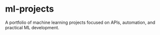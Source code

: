 # ml-projects
A portfolio of machine learning projects focused on APIs, automation, and practical ML development.
